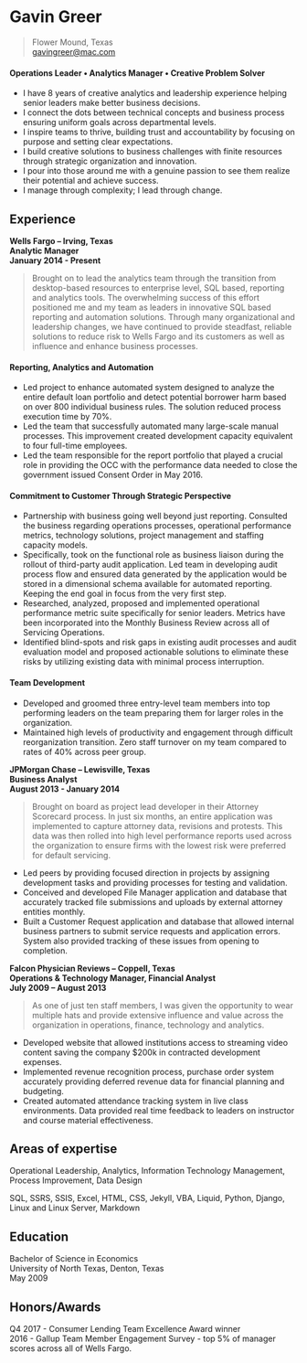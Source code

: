 # Gavin Greer  
> Flower Mound, Texas  
> gavingreer@mac.com


#### Operations Leader • Analytics Manager • Creative Problem Solver
- I have 8 years of creative analytics and leadership experience helping senior leaders make better business decisions.
- I connect the dots between technical concepts and business process ensuring uniform goals across departmental levels.
- I inspire teams to thrive, building trust and accountability by focusing on purpose and setting clear expectations.
- I build creative solutions to business challenges with finite resources through strategic organization and innovation.
- I pour into those around me with a genuine passion to see them realize their potential and achieve success.
- I manage through complexity; I lead through change.

## Experience
 
**Wells Fargo – Irving, Texas**  
**Analytic Manager**  									 	   
**January 2014 - Present**   
>Brought on to lead the analytics team through the transition from desktop-based resources to enterprise level, SQL based, reporting and analytics tools. The overwhelming success of this effort positioned me and my team as leaders in innovative SQL based reporting and automation solutions. Through many organizational and leadership changes, we have continued to provide steadfast, reliable solutions to reduce risk to Wells Fargo and its customers as well as influence and enhance business processes. 

#### Reporting, Analytics and Automation
- Led project to enhance automated system designed to analyze the entire default loan portfolio and detect potential borrower harm based on over 800 individual business rules. The solution reduced process execution time by 70%.
- Led the team that successfully automated many large-scale manual processes.  This improvement created development capacity equivalent to four full-time employees.  
- Led the team responsible for the report portfolio that played a crucial role in providing the OCC with the performance data needed to close the government issued Consent Order in May 2016. 
#### Commitment to Customer Through Strategic Perspective
- Partnership with business going well beyond just reporting. Consulted the business regarding operations processes, operational performance metrics, technology solutions, project management and staffing capacity models.
- Specifically, took on the functional role as business liaison during the rollout of third-party audit application. Led team in developing audit process flow and ensured data generated by the application would be stored in a dimensional schema available for automated reporting. Keeping the end goal in focus from the very first step.
- Researched, analyzed, proposed and implemented operational performance metric suite specifically for senior leaders. Metrics have been incorporated into the Monthly Business Review across all of Servicing Operations.
- Identified blind-spots and risk gaps in existing audit processes and audit evaluation model and proposed actionable solutions to eliminate these risks by utilizing existing data with minimal process interruption.	
#### Team Development 
- Developed and groomed three entry-level team members into top performing leaders on the team preparing them for larger roles in the organization.
- Maintained high levels of productivity and engagement through difficult reorganization transition. Zero staff turnover on my team compared to rates of 40% across peer group. 

 
**JPMorgan Chase – Lewisville, Texas**  
**Business Analyst**		 						       
**August 2013 - January 2014**  
>Brought on board as project lead developer in their Attorney Scorecard process. In just six months, an entire application was implemented to capture attorney data, revisions and protests. This data was then rolled into high level performance reports used across the organization to ensure firms with the lowest risk were preferred for default servicing. 
- Led peers by providing focused direction in projects by assigning development tasks and providing processes for testing and validation. 
- Conceived and developed File Manager application and database that accurately tracked file submissions and uploads by external attorney entities monthly. 
- Built a Customer Request application and database that allowed internal business partners to submit service requests and application errors. System also provided tracking of these issues from opening to completion. 

**Falcon Physician Reviews – Coppell, Texas**   
**Operations & Technology Manager, Financial Analyst**  
**July 2009 – August 2013**   
>As one of just ten staff members, I was given the opportunity to wear multiple hats and provide extensive influence and value across the organization in operations, finance, technology and analytics. 
- Developed website that allowed institutions access to streaming video content saving the company $200k in contracted development expenses.
- Implemented revenue recognition process, purchase order system accurately providing deferred revenue data for financial planning and budgeting. 
- Created automated attendance tracking system in live class environments. Data provided real time feedback to leaders on instructor and course material effectiveness.  

## Areas of expertise
 
Operational Leadership, Analytics, Information Technology Management, Process Improvement, Data Design  

SQL, SSRS, SSIS, Excel, HTML, CSS, Jekyll, VBA, Liquid, Python, Django, Linux and Linux Server, Markdown

## Education
Bachelor of Science in Economics  
University of North Texas, Denton, Texas  
May 2009

## Honors/Awards
Q4 2017 - Consumer Lending Team Excellence Award winner  
2016 - Gallup Team Member Engagement Survey - top 5% of manager scores across all of Wells Fargo.	       
